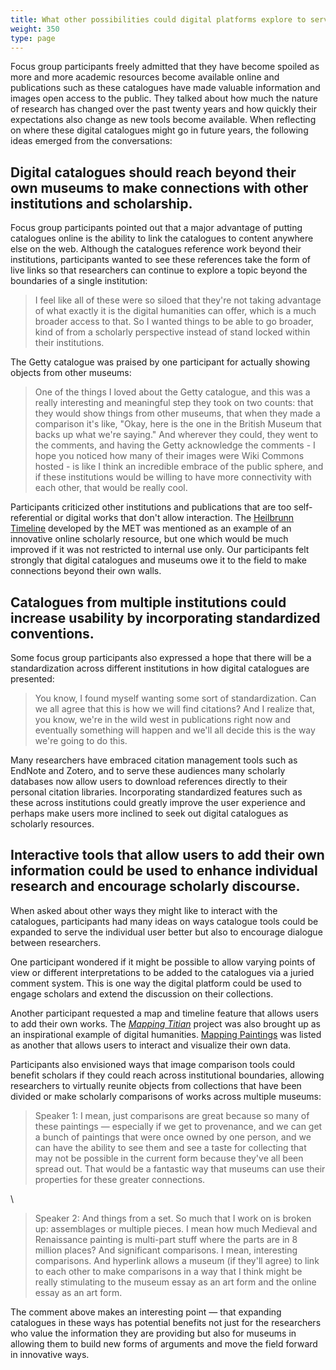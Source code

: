 ```yaml
---
title: What other possibilities could digital platforms explore to serve users?
weight: 350
type: page
---
```


Focus group participants freely admitted that they have become spoiled as more and more academic resources become available online and publications such as these catalogues have made valuable information and images open access to the public. They talked about how much the nature of research has changed over the past twenty years and how quickly their expectations also change as new tools become available. When reflecting on where these digital catalogues might go in future years, the following ideas emerged from the conversations:

## Digital catalogues should reach beyond their own museums to make connections with other institutions and scholarship.

Focus group participants pointed out that a major advantage of putting catalogues online is the ability to link the catalogues to content anywhere else on the web. Although the catalogues reference work beyond their institutions, participants wanted to see these references take the form of live links so that researchers can continue to explore a topic beyond the boundaries of a single institution:

> I feel like all of these were so siloed that they're not taking advantage of what exactly it is the digital humanities can offer, which is a much broader access to that. So I wanted things to be able to go broader, kind of from a scholarly perspective instead of stand locked within their institutions.

The Getty catalogue was praised by one participant for actually showing objects from other museums:

> One of the things I loved about the Getty catalogue, and this was a really interesting and meaningful step they took on two counts: that they would show things from other museums, that when they made a comparison it's like, "Okay, here is the one in the British Museum that backs up what we're saying." And wherever they could, they went to the comments, and having the Getty acknowledge the comments - I hope you noticed how many of their images were Wiki Commons hosted - is like I think an incredible embrace of the public sphere, and if these institutions would be willing to have more connectivity with each other, that would be really cool.

Participants criticized other institutions and publications that are too self-referential or digital works that don't allow interaction. The [Heilbrunn Timeline](https://www.metmuseum.org/toah/) developed by the MET was mentioned as an example of an innovative online scholarly resource, but one which would be much improved if it was not restricted to internal use only. Our participants felt strongly that digital catalogues and museums owe it to the field to make connections beyond their own walls.

## Catalogues from multiple institutions could increase usability by incorporating standardized conventions.

Some focus group participants also expressed a hope that there will be a standardization across different institutions in how digital catalogues are presented:

> You know, I found myself wanting some sort of standardization. Can we all agree that this is how we will find citations? And I realize that, you know, we're in the wild west in publications right now and eventually something will happen and we'll all decide this is the way we're going to do this.

Many researchers have embraced citation management tools such as EndNote and Zotero, and to serve these audiences many scholarly databases now allow users to download references directly to their personal citation libraries. Incorporating standardized features such as these across institutions could greatly improve the user experience and perhaps make users more inclined to seek out digital catalogues as scholarly resources.

## Interactive tools that allow users to add their own information could be used to enhance individual research and encourage scholarly discourse.

When asked about other ways they might like to interact with the catalogues, participants had many ideas on ways catalogue tools could be expanded to serve the individual user better but also to encourage dialogue between researchers.

One participant wondered if it might be possible to allow varying points of view or different interpretations to be added to the catalogues via a juried comment system. This is one way the digital platform could be used to engage scholars and extend the discussion on their collections.

Another participant requested a map and timeline feature that allows users to add their own works. The [*Mapping Titian*](http://www.mappingtitian.org/) project was also brought up as an inspirational example of digital humanities. [Mapping Paintings](http://www.mappingpaintings.org/) was listed as another that allows users to interact and visualize their own data.

Participants also envisioned ways that image comparison tools could benefit scholars if they could reach across institutional boundaries, allowing researchers to virtually reunite objects from collections that have been divided or make scholarly comparisons of works across multiple museums:

> Speaker 1: I mean, just comparisons are great because so many of these paintings — especially if we get to provenance, and we can get a bunch of paintings that were once owned by one person, and we can have the ability to see them and see a taste for collecting that may not be possible in the current form because they've all been spread out. That would be a fantastic way that museums can use their properties for these greater connections.

\

> Speaker 2: And things from a set. So much that I work on is broken up: assemblages or multiple pieces. I mean how much Medieval and Renaissance painting is multi-part stuff where the parts are in 8 million places? And significant comparisons. I mean, interesting comparisons. And hyperlink allows a museum (if they'll agree) to link to each other to make comparisons in a way that I think might be really stimulating to the museum essay as an art form and the online essay as an art form.

The comment above makes an interesting point — that expanding catalogues in these ways has potential benefits not just for the researchers who value the information they are providing but also for museums in allowing them to build new forms of arguments and move the field forward in innovative ways.
